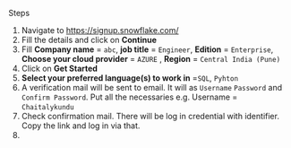 Steps

1. Navigate to https://signup.snowflake.com/
2. Fill the details and click on **Continue**
3. Fill **Company name** = `abc`, **job title** = `Engineer`, **Edition** = `Enterprise`, **Choose your cloud provider** = `AZURE` , **Region** = `Central India (Pune)`
4. Click on **Get Started**
5. **Select your preferred language(s) to work in** =`SQL`, `Pyhton`
6. A verification mail will be sent to email. It will as `Username` `Password` and `Confirm Password`. Put all the necessaries e.g. Username = `Chaitalykundu`
7. Check confirmation mail. There will be log in credential with identifier. Copy the link and log in via that.
8.
